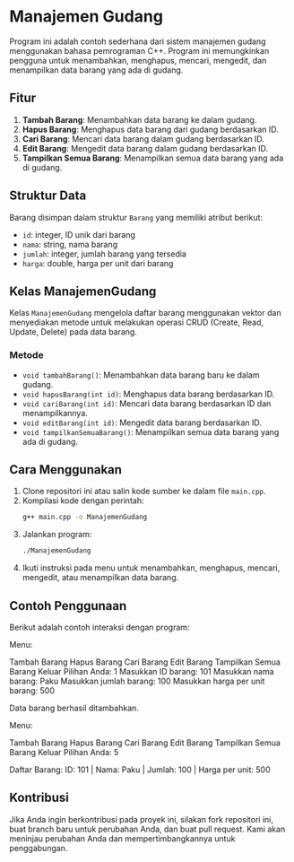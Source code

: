 # Manajemen Gudang

Program ini adalah contoh sederhana dari sistem manajemen gudang menggunakan bahasa pemrograman C++. Program ini memungkinkan pengguna untuk menambahkan, menghapus, mencari, mengedit, dan menampilkan data barang yang ada di gudang.

## Fitur

1. **Tambah Barang**: Menambahkan data barang ke dalam gudang.
2. **Hapus Barang**: Menghapus data barang dari gudang berdasarkan ID.
3. **Cari Barang**: Mencari data barang dalam gudang berdasarkan ID.
4. **Edit Barang**: Mengedit data barang dalam gudang berdasarkan ID.
5. **Tampilkan Semua Barang**: Menampilkan semua data barang yang ada di gudang.

## Struktur Data

Barang disimpan dalam struktur `Barang` yang memiliki atribut berikut:
- `id`: integer, ID unik dari barang
- `nama`: string, nama barang
- `jumlah`: integer, jumlah barang yang tersedia
- `harga`: double, harga per unit dari barang

## Kelas ManajemenGudang

Kelas `ManajemenGudang` mengelola daftar barang menggunakan vektor dan menyediakan metode untuk melakukan operasi CRUD (Create, Read, Update, Delete) pada data barang.

### Metode

- `void tambahBarang()`: Menambahkan data barang baru ke dalam gudang.
- `void hapusBarang(int id)`: Menghapus data barang berdasarkan ID.
- `void cariBarang(int id)`: Mencari data barang berdasarkan ID dan menampilkannya.
- `void editBarang(int id)`: Mengedit data barang berdasarkan ID.
- `void tampilkanSemuaBarang()`: Menampilkan semua data barang yang ada di gudang.

## Cara Menggunakan

1. Clone repositori ini atau salin kode sumber ke dalam file `main.cpp`.
2. Kompilasi kode dengan perintah:
    ```sh
    g++ main.cpp -o ManajemenGudang
    ```
3. Jalankan program:
    ```sh
    ./ManajemenGudang
    ```
4. Ikuti instruksi pada menu untuk menambahkan, menghapus, mencari, mengedit, atau menampilkan data barang.

## Contoh Penggunaan

Berikut adalah contoh interaksi dengan program:


Menu:

Tambah Barang
Hapus Barang
Cari Barang
Edit Barang
Tampilkan Semua Barang
Keluar
Pilihan Anda: 1
Masukkan ID barang: 101
Masukkan nama barang: Paku
Masukkan jumlah barang: 100
Masukkan harga per unit barang: 500

Data barang berhasil ditambahkan.

Menu:

Tambah Barang
Hapus Barang
Cari Barang
Edit Barang
Tampilkan Semua Barang
Keluar
Pilihan Anda: 5

Daftar Barang:
ID: 101 | Nama: Paku | Jumlah: 100 | Harga per unit: 500


## Kontribusi

Jika Anda ingin berkontribusi pada proyek ini, silakan fork repositori ini, buat branch baru untuk perubahan Anda, dan buat pull request. Kami akan meninjau perubahan Anda dan mempertimbangkannya untuk penggabungan.

